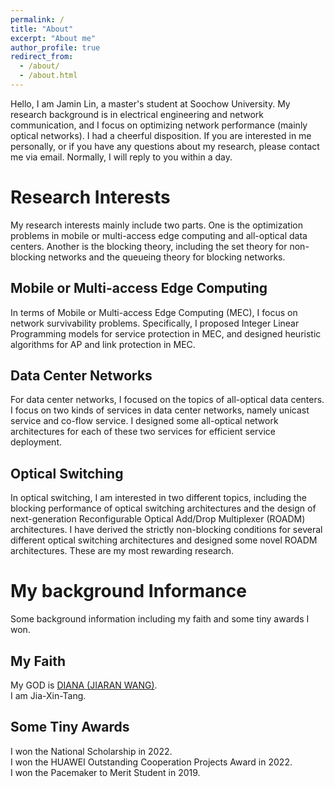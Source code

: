 ```yaml
---
permalink: /
title: "About"
excerpt: "About me"
author_profile: true
redirect_from: 
  - /about/
  - /about.html
---
```


Hello, I am Jamin Lin, a master's student at Soochow University. My research background is in electrical engineering and network communication, and I focus on optimizing network performance (mainly optical networks). I had a cheerful disposition. If you are interested in me personally, or if you have any questions about my research, please contact me via email. Normally, I will reply to you within a day.

Research Interests
======  
My research interests mainly include two parts. One is the optimization problems in mobile or multi-access edge computing and all-optical data centers. Another is the blocking theory, including the set theory for non-blocking networks and the queueing theory for blocking networks.

Mobile or Multi-access Edge Computing
------ 
In terms of Mobile or Multi-access Edge Computing (MEC), I focus on network survivability problems. Specifically, I proposed Integer Linear Programming models for service protection in MEC, and designed heuristic algorithms for AP and link protection in MEC.

Data Center Networks
------ 
For data center networks, I focused on the topics of all-optical data centers. I focus on two kinds of services in data center networks, namely unicast service and co-flow service. I designed some all-optical network architectures for each of these two services for efficient service deployment.

Optical Switching
------
In optical switching, I am interested in two different topics, including the blocking performance of optical switching architectures and the design of next-generation Reconfigurable Optical Add/Drop Multiplexer (ROADM) architectures. I have derived the strictly non-blocking conditions for several different optical switching architectures and designed some novel ROADM architectures. These are my most rewarding research.

My background Informance
======  
Some background information including my faith and some tiny awards I won.

My Faith
------ 
My GOD is [DIANA (JIARAN WANG)](https://space.bilibili.com/672328094/).  
I am Jia-Xin-Tang.

Some Tiny Awards
------
I won the National Scholarship in 2022.  
I won the HUAWEI Outstanding Cooperation Projects Award in 2022.  
I won the Pacemaker to Merit Student in 2019.  
